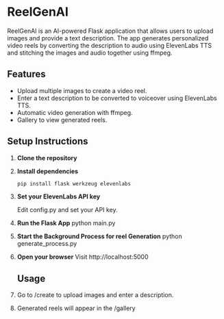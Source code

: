 # ReelGenAI

ReelGenAI is an AI-powered Flask application that allows users to upload images and provide a text description. The app generates personalized video reels by converting the description to audio using ElevenLabs TTS and stitching the images and audio together using ffmpeg.

## Features

- Upload multiple images to create a video reel.
- Enter a text description to be converted to voiceover using ElevenLabs TTS.
- Automatic video generation with ffmpeg.
- Gallery to view generated reels.

## Setup Instructions

1. **Clone the repository**

2. **Install dependencies**
   ```sh
   pip install flask werkzeug elevenlabs

3. **Set your ElevenLabs API key**

   Edit config.py and set your API key.

4. **Run the Flask App**
   python main.py

5. **Start the Background Process for reel Generation**
   python generate_process.py

6. **Open your browser**
    Visit http://localhost:5000

   ## Usage
1. Go to /create to upload images and enter a description.
   
2. Generated reels will appear in the /gallery
